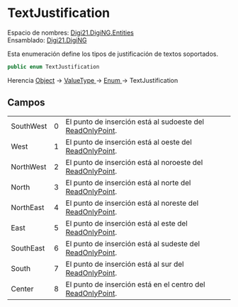# TextJustification

Espacio de nombres: [Digi21.DigiNG.Entities](./)  
Ensamblado: [Digi21.DigiNG](../)

Esta enumeración define los tipos de justificación de textos soportados.

```csharp
public enum TextJustification
```

Herencia [Object](https://docs.microsoft.com/en-us/dotnet/api/system.object?view=net-5.0) → [ValueType ](https://docs.microsoft.com/en-us/dotnet/api/system.valuetype?view=net-5.0)→ [Enum ](https://docs.microsoft.com/en-us/dotnet/api/system.enum?view=net-5.0)→ TextJustification

## Campos

|  |  |  |
| :--- | :--- | :--- |
| SouthWest | 0 | El punto de inserción está al sudoeste del [ReadOnlyPoint](readonlypoint.md). |
| West | 1 | El punto de inserción está al oeste del [ReadOnlyPoint](readonlypoint.md). |
| NorthWest | 2 | El punto de inserción está al noroeste del [ReadOnlyPoint](readonlypoint.md). |
| North | 3 | El punto de inserción está al norte del [ReadOnlyPoint](readonlypoint.md). |
| NorthEast | 4 | El punto de inserción está al noreste del [ReadOnlyPoint](readonlypoint.md). |
| East | 5 | El punto de inserción está al este del [ReadOnlyPoint](readonlypoint.md). |
| SouthEast | 6 | El punto de inserción está al sudeste del [ReadOnlyPoint](readonlypoint.md). |
| South | 7 | El punto de inserción está al sur del [ReadOnlyPoint](readonlypoint.md). |
| Center | 8 | El punto de inserción está en el centro del [ReadOnlyPoint](readonlypoint.md). |

## 

